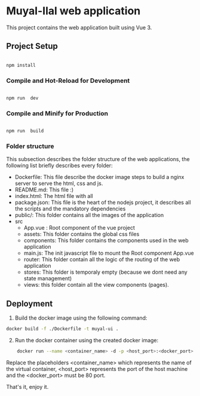 # Muyal-Ilal web application
  
  This project contains the web application built using Vue 3.
 


## Project Setup


```sh

npm install

```

  

### Compile and Hot-Reload for Development

  

```sh

npm run  dev

```

  

### Compile and Minify for Production

  

```sh

npm run  build

```

### Folder structure

This subsection describes the folder structure of the web applications, the following list briefly describes every folder:
 - Dockerfile: This file describe the docker image steps to build a nginx server to serve the html, css and js. 
- README.md: This file :) 
- index.html: The html file with all  
- package.json: This file is the heart of the nodejs project, it describes all the scripts and the mandatory dependencies
- public/: This folder contains all the images of the application
- src
	- App.vue : Root component of the vue project
	- assets: This folder contains the global css files
	- components: This folder contains the components  used in the web application 
	- main.js: The init javascript file to mount the Root component App.vue
	 - router: This folder contain all the logic of the routing of the web application
	- stores: This folder is temporaly  empty (because we dont need any state management)
	- views: this folder contain all the view components (pages).


## Deployment
1.  Build the docker image using the following command:
``` sh
docker build -f ./Dockerfile -t muyal-ui .
```
2. Run the docker container using the created docker image:
``` sh
	docker run --name <container_name> -d -p <host_port>:<docker_port> muyal-ui
```

Replace the placeholders <container_name> which represents the name of the virtual container, <host_port> represents the port of the host machine and the <docker_port> must be 80 port.

That's it, enjoy it.


